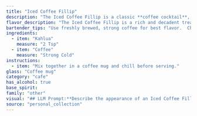 ```yaml
---
title: "Iced Coffee Fillip"
description: "The Iced Coffee Fillip is a classic **coffee cocktail**, a variation on the coffee liqueur and coffee theme.  Its origins likely lie in the early 20th century, a time when coffee was becoming increasingly popular, and bartenders were experimenting with new ways to incorporate it into cocktails. "
flavor_description: "The Iced Coffee Fillip is a rich and decadent treat, a perfect blend of coffee and chocolate. The Kahlua's sweetness dances with the bitterness of the coffee, creating a harmonious balance. The ice chills the blend, highlighting the smooth texture and mellowing the intensity of the coffee. This drink is an indulgent escape for coffee lovers seeking a delightful twist. "
bartender_tips: "Use freshly brewed, strong coffee for best flavor.  Chill it thoroughly before mixing, it'll keep your drink refreshingly cold.  A splash of simple syrup helps balance the bitterness of coffee and Kahlua. Don't be afraid to adjust the ratios to your taste!  And always serve it over ice for a cool, refreshing drink. "
ingredients:
  - item: "Kahlua"
    measure: "2 Tsp"
  - item: "Coffee"
    measure: "Strong Cold"
instructions:
  - item: "Mix together in a coffee mug and chill before serving."
glass: "Coffee mug"
category: "cafe"
has_alcohol: true
base_spirit:
family: "other"
visual: "## LLM Prompt:**Describe the appearance of an Iced Coffee Fillip cocktail. It is made with Kahlua, coffee, and ice. Be specific about the color, texture, and any embellishments. Consider the light conditions and how they impact the visual appeal.****Here are some guiding questions to consider:*** Is the drink served in a tall glass or a short glass?* What is the ratio of Kahlua to coffee, and how does this affect the overall color? * How does the ice melt and interact with the drink's appearance?* Are there any layers or gradients within the drink?* Is there any garnish or embellishment, and how does it affect the visual appeal? * What kind of lighting would enhance the drink's appearance?**Please provide a detailed and descriptive response, focusing on the drink's visual appeal.** "
source: "personal_collection"
---
```


